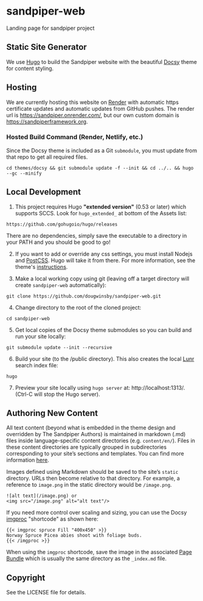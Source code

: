 # sandpiper-web
Landing page for sandpiper project

## Static Site Generator
We use [Hugo](https://gohugo.io/) to build the Sandpiper website with the beautiful [Docsy](https://www.docsy.dev/) theme for content styling.

## Hosting
We are currently hosting this website on [Render](https://render.com/) with automatic https certificate updates and automatic updates from GitHub pushes. The render url is https://sandpiper.onrender.com/, but our own custom domain is https://sandpiperframework.org.

### Hosted Build Command (Render, Netlify, etc.)

Since the Docsy theme is included as a Git `submodule`, you must update from that repo to get all required files.

```
cd themes/docsy && git submodule update -f --init && cd ../.. && hugo --gc --minify
```

## Local Development

1. This project requires Hugo **"extended version"** (0.53 or later) which supports SCCS. Look for `hugo_extended_` at bottom of the Assets list:

```
https://github.com/gohugoio/hugo/releases
```

There are no dependencies, simply save the executable to a directory in your PATH and you should be good to go!

2. If you want to add or override any css settings, you must install Nodejs and [PostCSS](https://postcss.org/). Hugo will take it from there. For more information, see the theme's [instructions](https://www.docsy.dev/docs/getting-started/#install-postcss).

3. Make a local working copy using git (leaving off a target directory will create `sandpiper-web` automatically):

```
git clone https://github.com/dougwinsby/sandpiper-web.git
```

4. Change directory to the root of the cloned project:

```
cd sandpiper-web
```

5. Get local copies of the Docsy theme submodules so you can build and run your site locally:

```
git submodule update --init --recursive
```

6. Build your site (to the /public directory). This also creates the local [Lunr](https://lunrjs.com/) search index file:

```
hugo
```

7. Preview your site locally using `hugo server` at: http://localhost:1313/. (Ctrl-C will stop the Hugo server).

## Authoring New Content

All text content (beyond what is embedded in the theme design and overridden by The Sandpiper Authors) is maintained in markdown (.md) files inside language-specific content directories (e.g. `content/en/`). Files in these content directories are typically grouped in subdirectories corresponding to your site’s sections and templates. You can find more information [here](https://www.docsy.dev/docs/adding-content/content/#content-sections-and-templates).

Images defined using Markdown should be saved to the site’s `static` directory. URLs then become relative to that directory. For example, a reference to `image.png` in the static directory would be `/image.png`.

```
![alt text](/image.png) or
<img src="/image.png" alt="alt text"/>
```

If you need more control over scaling and sizing, you can use the Docsy [imgproc](https://www.docsy.dev/docs/adding-content/shortcodes/#imgproc) "shortcode" as shown here:

```
{{< imgproc spruce Fill "400x450" >}}
Norway Spruce Picea abies shoot with foliage buds.
{{< /imgproc >}}
```

When using the `imgproc` shortcode, save the image in the associated [Page Bundle](https://gohugo.io/content-management/page-bundles/) which is usually the same directory as the `_index.md` file.

## Copyright

See the LICENSE file for details.
